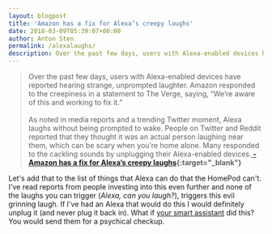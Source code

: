 ```yaml
---
layout: blogpost
title: 'Amazon has a fix for Alexa’s creepy laughs'
date: 2018-03-09T05:39:07+00:00
author: Anton Sten
permalink: /alexalaughs/
description: Over the past few days, users with Alexa-enabled devices have reported hearing strange, unprompted laughter.
---
```


>Over the past few days, users with Alexa-enabled devices have reported hearing strange, unprompted laughter. Amazon responded to the creepiness in a statement to The Verge, saying, “We’re aware of this and working to fix it.”
<br /><br />As noted in media reports and a trending Twitter moment, Alexa laughs without being prompted to wake. People on Twitter and Reddit reported that they thought it was an actual person laughing near them, which can be scary when you’re home alone. Many responded to the cackling sounds by unplugging their Alexa-enabled devices.**[ - Amazon has a fix for Alexa’s creepy laughs](https://www.theverge.com/circuitbreaker/2018/3/7/17092334/amazon-alexa-devices-strange-laughter){:target="_blank"}**

Let's add that to the list of things that Alexa can do that the HomePod can't. I've read reports from people investing into this even further and none of the laughs you can trigger (_Alexa, can you laugh?_), triggers this evil grinning laugh. If I've had an Alexa that would do this I would definitely unplug it (and never plug it back in). What if [your smart assistant](/voiceinput) did this? You would send them for a psychical checkup.
